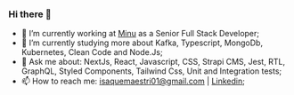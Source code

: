 ### Hi there 👋

- 🔭 I’m currently working at [Minu](https://www.minu.co/) as a Senior Full Stack Developer;
- 🌱 I’m currently studying more about Kafka, Typescript, MongoDb, Kubernetes, Clean Code and Node.Js;
- 💬 Ask me about: NextJs, React, Javascript, CSS, Strapi CMS, Jest, RTL, GraphQL, Styled Components, 
Tailwind Css, Unit and Integration tests;
- 📫 How to reach me:  isaquemaestri01@gmail.com | [Linkedin](https://www.linkedin.com/in/isaquemaestri/);
	
